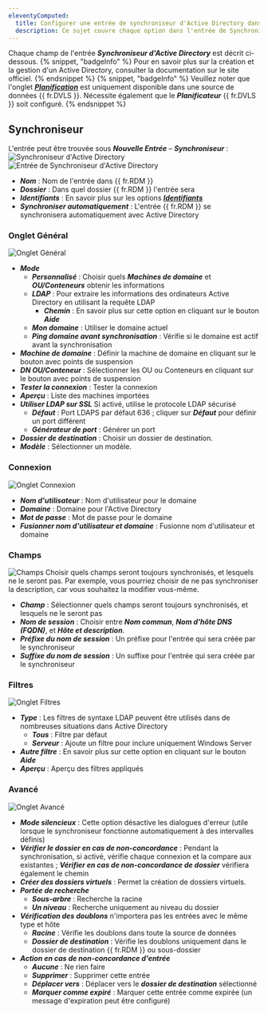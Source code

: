 ```yaml
---
eleventyComputed:
  title: Configurer une entrée de synchroniseur d'Active Directory dans {{ fr.RDM }}
  description: Ce sujet couvre chaque option dans l'entrée de Synchroniseur d'Active Directory.
---
```

Chaque champ de l'entrée ***Synchroniseur d'Active Directory*** est décrit ci-dessous.
{% snippet, "badgeInfo" %}
Pour en savoir plus sur la création et la gestion d'un Active Directory, consulter la documentation sur le site officiel.
{% endsnippet %}
{% snippet, "badgeInfo" %}
Veuillez noter que l'onglet [***Planification***](#schedule) est uniquement disponible dans une source de données {{ fr.DVLS }}. Nécessite également que le ***Planificateur*** {{ fr.DVLS }} soit configuré.
{% endsnippet %}

## Synchroniseur
L'entrée peut être trouvée sous ***Nouvelle Entrée*** – ***Synchroniseur*** :
![Synchroniseur d'Active Directory](https://cdnweb.devolutions.net/docs/docs_en_kb_KB0078.png)
![Entrée de Synchroniseur d'Active Directory](https://cdnweb.devolutions.net/docs/docs_en_kb_KB0079.png)
* ***Nom*** : Nom de l'entrée dans {{ fr.RDM }}
* ***Dossier*** : Dans quel dossier {{ fr.RDM }} l'entrée sera
* ***Identifiants*** : En savoir plus sur les options [***Identifiants***](/rdm/windows/commands/edit/entries/entry-credentials-options/)
* ***Synchroniser automatiquement*** : L'entrée {{ fr.RDM }} se synchronisera automatiquement avec Active Directory

### Onglet Général
![Onglet Général](https://cdnweb.devolutions.net/docs/RDMW6044_2024_2.png)
* ***Mode***
    * ***Personnalisé*** : Choisir quels ***Machines de domaine*** et ***OU/Conteneurs*** obtenir les informations
    * ***LDAP*** : Pour extraire les informations des ordinateurs Active Directory en utilisant la requête LDAP
        * ***Chemin*** : En savoir plus sur cette option en cliquant sur le bouton ***Aide***
    * ***Mon domaine*** : Utiliser le domaine actuel
    * ***Ping domaine avant synchronisation*** : Vérifie si le domaine est actif avant la synchronisation
* ***Machine de domaine*** : Définir la machine de domaine en cliquant sur le bouton avec points de suspension
* ***DN OU/Conteneur*** : Sélectionner les OU ou Conteneurs en cliquant sur le bouton avec points de suspension
* ***Tester la connexion*** : Tester la connexion
* ***Aperçu*** : Liste des machines importées
* ***Utiliser LDAP sur SSL*** Si activé, utilise le protocole LDAP sécurisé
    * ***Défaut*** : Port LDAPS par défaut 636 ; cliquer sur ***Défaut*** pour définir un port différent
    * ***Générateur de port*** : Générer un port
* ***Dossier de destination*** : Choisir un dossier de destination.
* ***Modèle*** : Sélectionner un modèle.
### Connexion
![Onglet Connexion](https://cdnweb.devolutions.net/docs/RDMW6045_2024_2.png)
* ***Nom d'utilisateur*** : Nom d'utilisateur pour le domaine
* ***Domaine*** : Domaine pour l'Active Directory
* ***Mot de passe*** : Mot de passe pour le domaine
* ***Fusionner nom d'utilisateur et domaine*** : Fusionne nom d'utilisateur et domaine

### Champs
![Champs](https://cdnweb.devolutions.net/docs/RDMW6046_2024_2.png)
Choisir quels champs seront toujours synchronisés, et lesquels ne le seront pas. Par exemple, vous pourriez choisir de ne pas synchroniser la description, car vous souhaitez la modifier vous-même.

* ***Champ*** : Sélectionner quels champs seront toujours synchronisés, et lesquels ne le seront pas
* ***Nom de session*** : Choisir entre ***Nom commun***, ***Nom d'hôte DNS (FQDN)***, et ***Hôte et description***.
* ***Préfixe du nom de session*** : Un préfixe pour l'entrée qui sera créée par le synchroniseur
* ***Suffixe du nom de session*** : Un suffixe pour l'entrée qui sera créée par le synchroniseur

### Filtres
![Onglet Filtres](https://cdnweb.devolutions.net/docs/RDMW6047_2024_2.png)
* ***Type*** : Les filtres de syntaxe LDAP peuvent être utilisés dans de nombreuses situations dans Active Directory
    * ***Tous*** : Filtre par défaut
    * ***Serveur*** : Ajoute un filtre pour inclure uniquement Windows Server
* ***Autre filtre*** : En savoir plus sur cette option en cliquant sur le bouton ***Aide***
* ***Aperçu*** : Aperçu des filtres appliqués

### Avancé
![Onglet Avancé](https://cdnweb.devolutions.net/docs/RDMW6048_2024_2.png)
* ***Mode silencieux*** : Cette option désactive les dialogues d'erreur (utile lorsque le synchroniseur fonctionne automatiquement à des intervalles définis)
* ***Vérifier le dossier en cas de non-concordance*** : Pendant la synchronisation, si activé, vérifie chaque connexion et la compare aux existantes ; ***Vérifier en cas de non-concordance de dossier*** vérifiera également le chemin
* ***Créer des dossiers virtuels*** : Permet la création de dossiers virtuels.
* ***Portée de recherche***
    * ***Sous-arbre*** : Recherche la racine
    * ***Un niveau*** : Recherche uniquement au niveau du dossier
* ***Vérification des doublons*** n'importera pas les entrées avec le même type et hôte
    * ***Racine*** : Vérifie les doublons dans toute la source de données
    * ***Dossier de destination*** : Vérifie les doublons uniquement dans le dossier de destination {{ fr.RDM }} ou sous-dossier
* ***Action en cas de non-concordance d'entrée***
    * ***Aucune*** : Ne rien faire
    * ***Supprimer*** : Supprimer cette entrée
    * ***Déplacer vers*** : Déplacer vers le ***dossier de destination*** sélectionné
    * ***Marquer comme expiré*** : Marquer cette entrée comme expirée (un message d'expiration peut être configuré)